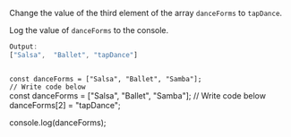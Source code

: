 Change the value of
the third element
of the array
`danceForms` to `tapDance`.

Log the value of `danceForms`
to the console.
```js
Output:
["Salsa",  "Ballet", "tapDance"]
```
<codeblock language="javascript" type="exercise" testMode="fixedInput">
<code>
const danceForms = ["Salsa", "Ballet", "Samba"];
// Write code below
</code>

<solution>
const danceForms = ["Salsa", "Ballet", "Samba"];
// Write code below
danceForms[2] = "tapDance";

console.log(danceForms);
</solution>
</codeblock>
